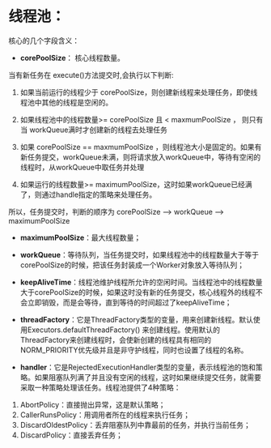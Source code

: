 # 线程池：

核心的几个字段含义：

- **corePoolSize**： 核心线程数量。

当有新任务在 execute()方法提交时,会执行以下判断:

1. 如果当前运行的线程少于 corePoolSize，则创建新线程来处理任务，即使线程池中其他的线程是空闲的。

2. 如果线程池中的线程数量>= corePoolSize 且 < maxmumPoolSize ， 则只有当  workQueue满时才创建新的线程去处理任务

3. 如果  corePoolSize == maxmumPoolSize ，则线程池大小是固定的。如果有新任务提交，workQueue未满，则将请求放入workQueue中，等待有空闲的线程时，从workQueue中取任务并处理

4. 如果运行的线程数量>= maximumPoolSize，这时如果workQueue已经满了，则通过handle指定的策略来处理任务。

所以，任务提交时，判断的顺序为 corePoolSize --> workQueue --> maximumPoolSize

- **maximumPoolSize**：最大线程数量；
- **workQueue**：等待队列，当任务提交时，如果线程池中的线程数量大于等于corePoolSize的时候，把该任务封装成一个Worker对象放入等待队列；

- **keepAliveTime**：线程池维护线程所允许的空闲时间。当线程池中的线程数量大于corePoolSize的时候，如果这时没有新的任务提交，核心线程外的线程不会立即销毁，而是会等待，直到等待的时间超过了keepAliveTime；
- **threadFactory**：它是ThreadFactory类型的变量，用来创建新线程。默认使用Executors.defaultThreadFactory() 来创建线程。使用默认的ThreadFactory来创建线程时，会使新创建的线程具有相同的NORM_PRIORITY优先级并且是非守护线程，同时也设置了线程的名称。
- **handler**：它是RejectedExecutionHandler类型的变量，表示线程池的饱和策略。如果阻塞队列满了并且没有空闲的线程，这时如果继续提交任务，就需要采取一种策略处理该任务。线程池提供了4种策略：

1.  AbortPolicy：直接抛出异常，这是默认策略；
2.  CallerRunsPolicy：用调用者所在的线程来执行任务；
3.  DiscardOldestPolicy：丢弃阻塞队列中靠最前的任务，并执行当前任务；
4.  DiscardPolicy：直接丢弃任务；